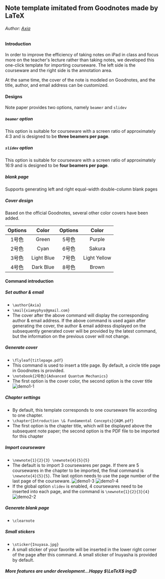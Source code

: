 ## Note template imitated from Goodnotes made by LaTeX
###### Author: [Axia](mailto:xiamyphys@gmail.com)
#### Introduction
In order to improve the efficiency of taking notes on iPad in class and focus more on the teacher's lecture rather than taking notes, we developed this one-click template for importing courseware. The left side is the courseware and the right side is the annotation area.

At the same time, the cover of the note is modeled on Goodnotes, and the title, author, and email address can be customized.

#### Designs
Note paper provides two options, namely `beamer` and `slidev`

##### `beamer` option
This option is suitable for courseware with a screen ratio of approximately 4:3 and is designed to be **three beamers per page**.

##### `slidev` option
This option is suitable for courseware with a screen ratio of approximately 16:9 and is designed to be **four beamers per page**.

##### blank page
Supports generating left and right equal-width double-column blank pages

##### Cover design
Based on the official Goodnotes, several other color covers have been added.

|Options|Color|Options|Color|
| :-: | :-: | :-: | :-: |
|1号色|Green|5号色|Purple|
|2号色|Cyan|6号色|Sakura|
|3号色|Light Blue|7号色|Light Yellow|
|4号色|Dark Blue|8号色|Brown|

#### Command introduction
##### Set author & email
- `\author{Axia}`
- `\mail{xiamyphys@gmail.com}`
- The cover after the above command will display the corresponding author & email address. If the above command is used again after generating the cover, the author & email address displayed on the subsequently generated cover will be provided by the latest command, but the information on the previous cover will not change.
##### Generate cover
- `\flyleaf{titlepage.pdf}`
- This command is used to insert a title page. By default, a circle title page in Goodnotes is provided.
- `\notebook{2号色}{Advanced Quantum Mechanics}`
- The first option is the cover color, the second option is the cover title
  ![demo1-1](https://github.com/xiamyphys/Note-template-imitated-from-Goodnotes-made-by-LaTeX-/assets/134639741/37cf1e86-7ef2-4d11-b030-2ec7ee637649)

##### Chapter settings
- By default, this template corresponds to one courseware file according to one chapter.
- `\chapter{Introduction \& Fundamental Concepts}{AQM.pdf}`
- The first option is the chapter title, which will be displayed above the subsequent note paper; the second option is the PDF file to be imported for this chapter
##### Import courseware
- `\newnote{1}{2}{3} \newnote{4}{5}{5}`
- The default is to import 3 coursewares per page. If there are 5 coursewares in the chapter to be imported, the final command is `\newnote{4}{5}{5}`. The last option needs to use the page number of the last page of the courseware.
  ![demo1-3](https://github.com/xiamyphys/Note-template-imitated-from-Goodnotes-made-by-LaTeX-/assets/134639741/f1bef7bc-4b63-4fab-b7d4-2efcb5379ed2)
  ![demo1-4](https://github.com/xiamyphys/Note-template-imitated-from-Goodnotes-made-by-LaTeX-/assets/134639741/c5469f55-6e68-452c-b1ca-5ee6d0683b13)
- If the global option `slidev` is enabled, 4 coursewares need to be inserted into each page, and the command is `\newnote{1}{2}{3}{4}`
  ![demo2-2](https://github.com/xiamyphys/Note-template-imitated-from-Goodnotes-made-by-LaTeX-/assets/134639741/9d572191-e72c-4107-b6b2-1a23481af710)

##### Generate blank page
- `\clearnote`
##### Small stickers
   - `\sticker{Inuyasa.jpg}`
   - A small sticker of your favorite will be inserted in the lower right corner of the page after this command. A small sticker of Inuyasha is provided by default.
##### More features are under development...Happy $\LaTeX$ ing😊
